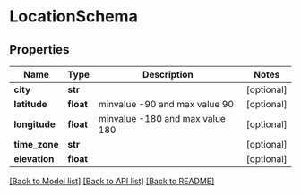 # LocationSchema

## Properties
Name | Type | Description | Notes
------------ | ------------- | ------------- | -------------
**city** | **str** |  | [optional] 
**latitude** | **float** | minvalue -90 and max value 90 | [optional] 
**longitude** | **float** | minvalue -180 and max value 180 | [optional] 
**time_zone** | **str** |  | [optional] 
**elevation** | **float** |  | [optional] 

[[Back to Model list]](../README.md#documentation-for-models) [[Back to API list]](../README.md#documentation-for-api-endpoints) [[Back to README]](../README.md)


